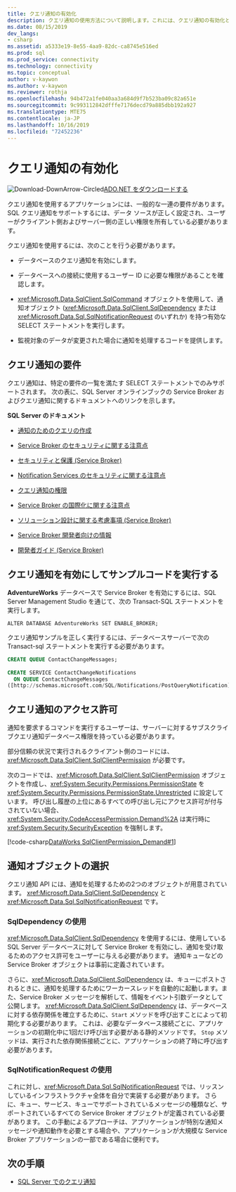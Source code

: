 ```yaml
---
title: クエリ通知の有効化
description: クエリ通知の使用方法について説明します。これには、クエリ通知の有効化と使用に関する要件も含まれます。
ms.date: 08/15/2019
dev_langs:
- csharp
ms.assetid: a5333e19-8e55-4aa9-82dc-ca8745e516ed
ms.prod: sql
ms.prod_service: connectivity
ms.technology: connectivity
ms.topic: conceptual
author: v-kaywon
ms.author: v-kaywon
ms.reviewer: rothja
ms.openlocfilehash: 94b472a1fe040aa3a684d9f7b523ba09c82a651e
ms.sourcegitcommit: 9c993112842dfffe7176decd79a885dbb192a927
ms.translationtype: MTE75
ms.contentlocale: ja-JP
ms.lasthandoff: 10/16/2019
ms.locfileid: "72452236"
---
```

# <a name="enabling-query-notifications"></a>クエリ通知の有効化

![Download-DownArrow-Circled](../../../ssdt/media/download.png)[ADO.NET をダウンロードする](../../sql-connection-libraries.md#anchor-20-drivers-relational-access)

クエリ通知を使用するアプリケーションには、一般的な一連の要件があります。 SQL クエリ通知をサポートするには、データ ソースが正しく設定され、ユーザーがクライアント側およびサーバー側の正しい権限を所有している必要があります。  
  
クエリ通知を使用するには、次のことを行う必要があります。  
  
- データベースのクエリ通知を有効にします。  
  
- データベースへの接続に使用するユーザー ID に必要な権限があることを確認します。  
  
- <xref:Microsoft.Data.SqlClient.SqlCommand> オブジェクトを使用して、通知オブジェクト (<xref:Microsoft.Data.SqlClient.SqlDependency> または <xref:Microsoft.Data.Sql.SqlNotificationRequest> のいずれか) を持つ有効な SELECT ステートメントを実行します。  
  
- 監視対象のデータが変更された場合に通知を処理するコードを提供します。  
  
## <a name="query-notifications-requirements"></a>クエリ通知の要件  
クエリ通知は、特定の要件の一覧を満たす SELECT ステートメントでのみサポートされます。 次の表に、SQL Server オンラインブックの Service Broker およびクエリ通知に関するドキュメントへのリンクを示します。  
  
**SQL Server のドキュメント**  
  
- [通知のためのクエリの作成](https://docs.microsoft.com/previous-versions/sql/sql-server-2008-r2/ms181122(v=sql.105))  
  
- [Service Broker のセキュリティに関する注意点](https://docs.microsoft.com/previous-versions/sql/sql-server-2005/ms166059(v=sql.90))  
  
- [セキュリティと保護 (Service Broker)](https://docs.microsoft.com/previous-versions/sql/sql-server-2008-r2/bb522911(v=sql.105))  
  
- [Notification Services のセキュリティに関する注意点](https://docs.microsoft.com/previous-versions/sql/sql-server-2005/ms172604(v=sql.90))  
  
- [クエリ通知の権限](https://docs.microsoft.com/previous-versions/sql/sql-server-2008-r2/ms188311(v=sql.105))  
  
- [Service Broker の国際化に関する注意点](https://docs.microsoft.com/previous-versions/sql/sql-server-2005/ms166028(v=sql.90))  
  
- [ソリューション設計に関する考慮事項 (Service Broker)](https://docs.microsoft.com/previous-versions/sql/sql-server-2008-r2/bb522899(v=sql.105))  
  
- [Service Broker 開発者向けの情報](https://docs.microsoft.com/previous-versions/sql/sql-server-2008-r2/ms166100(v=sql.105))  
  
- [開発者ガイド (Service Broker)](https://docs.microsoft.com/previous-versions/sql/sql-server-2008-r2/bb522908(v=sql.105))  
  
## <a name="enabling-query-notifications-to-run-sample-code"></a>クエリ通知を有効にしてサンプルコードを実行する  
**AdventureWorks** データベースで Service Broker を有効にするには、SQL Server Management Studio を通じて、次の Transact-SQL ステートメントを実行します。  
  
`ALTER DATABASE AdventureWorks SET ENABLE_BROKER;`  
  
クエリ通知サンプルを正しく実行するには、データベースサーバーで次の Transact-sql ステートメントを実行する必要があります。  
  
```sql
CREATE QUEUE ContactChangeMessages;  
  
CREATE SERVICE ContactChangeNotifications  
  ON QUEUE ContactChangeMessages  
([http://schemas.microsoft.com/SQL/Notifications/PostQueryNotification]);  
```  
  
## <a name="query-notifications-permissions"></a>クエリ通知のアクセス許可  
通知を要求するコマンドを実行するユーザーは、サーバーに対するサブスクライブクエリ通知データベース権限を持っている必要があります。  
  
部分信頼の状況で実行されるクライアント側のコードには、<xref:Microsoft.Data.SqlClient.SqlClientPermission> が必要です。  
  
次のコードでは、<xref:Microsoft.Data.SqlClient.SqlClientPermission> オブジェクトを作成し、<xref:System.Security.Permissions.PermissionState> を <xref:System.Security.Permissions.PermissionState.Unrestricted> に設定しています。 呼び出し履歴の上位にあるすべての呼び出し元にアクセス許可が付与されていない場合、<xref:System.Security.CodeAccessPermission.Demand%2A> は実行時に <xref:System.Security.SecurityException> を強制します。  
  
[!code-csharp[DataWorks SqlClientPermission_Demand#1](~/../sqlclient/doc/samples/SqlClientPermission_Demand.cs#1)]
  
## <a name="choosing-a-notification-object"></a>通知オブジェクトの選択  
クエリ通知 API には、通知を処理するための2つのオブジェクトが用意されています。 <xref:Microsoft.Data.SqlClient.SqlDependency> と <xref:Microsoft.Data.Sql.SqlNotificationRequest> です。
  
### <a name="using-sqldependency"></a>SqlDependency の使用  
<xref:Microsoft.Data.SqlClient.SqlDependency> を使用するには、使用している SQL Server データベースに対して Service Broker を有効にし、通知を受け取るためのアクセス許可をユーザーに与える必要があります。 通知キューなどの Service Broker オブジェクトは事前に定義されています。  
  
さらに、<xref:Microsoft.Data.SqlClient.SqlDependency> は、キューにポストされるときに、通知を処理するためにワーカースレッドを自動的に起動します。また、Service Broker メッセージを解析して、情報をイベント引数データとして公開します。 <xref:Microsoft.Data.SqlClient.SqlDependency> は、データベースに対する依存関係を確立するために、`Start` メソッドを呼び出すことによって初期化する必要があります。 これは、必要なデータベース接続ごとに、アプリケーションの初期化中に1回だけ呼び出す必要がある静的メソッドです。 `Stop` メソッドは、実行された依存関係接続ごとに、アプリケーションの終了時に呼び出す必要があります。  
  
### <a name="using-sqlnotificationrequest"></a>SqlNotificationRequest の使用  
これに対し、<xref:Microsoft.Data.Sql.SqlNotificationRequest> では、リッスンしているインフラストラクチャ全体を自分で実装する必要があります。 さらに、キュー、サービス、キューでサポートされているメッセージの種類など、サポートされているすべての Service Broker オブジェクトが定義されている必要があります。 この手動によるアプローチは、アプリケーションが特別な通知メッセージや通知動作を必要とする場合や、アプリケーションが大規模な Service Broker アプリケーションの一部である場合に便利です。  
  
## <a name="next-steps"></a>次の手順
- [SQL Server でのクエリ通知](query-notifications-sql-server.md)
